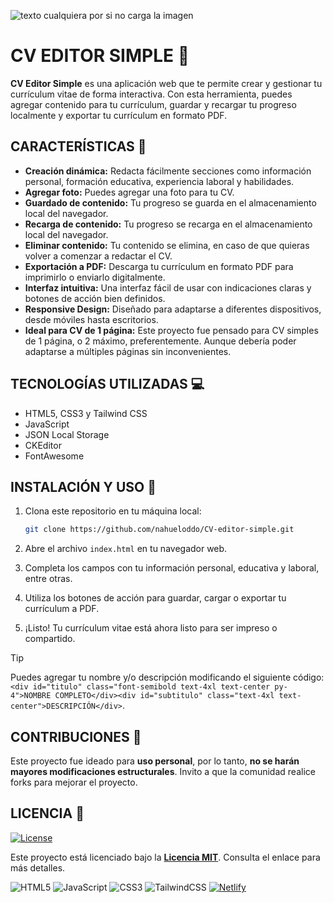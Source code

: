 ![texto cualquiera por si no carga la imagen](https://i.ibb.co/F8ghvFV/PNG-GITHUB-CV-EDITOR-SIMPLE.png)
# CV EDITOR SIMPLE 📝

**CV Editor Simple** es una aplicación web que te permite crear y gestionar tu currículum vitae de forma interactiva. Con esta herramienta, puedes agregar contenido para tu currículum, guardar y recargar tu progreso localmente y exportar tu currículum en formato PDF.


## CARACTERÍSTICAS 🚀

- **Creación dinámica:** Redacta fácilmente secciones como información personal, formación educativa, experiencia laboral y habilidades.
- **Agregar foto:** Puedes agregar una foto para tu CV.
- **Guardado de contenido:** Tu progreso se guarda en el almacenamiento local del navegador.
- **Recarga de contenido:** Tu progreso se recarga en el almacenamiento local del navegador.
- **Eliminar contenido:** Tu contenido se elimina, en caso de que quieras volver a comenzar a redactar el CV.
- **Exportación a PDF:** Descarga tu currículum en formato PDF para imprimirlo o enviarlo digitalmente.
- **Interfaz intuitiva:** Una interfaz fácil de usar con indicaciones claras y botones de acción bien definidos.
- **Responsive Design:** Diseñado para adaptarse a diferentes dispositivos, desde móviles hasta escritorios.
- **Ideal para CV de 1 página:** Este proyecto fue pensado para CV simples de 1 página, o 2 máximo, preferentemente. Aunque debería poder adaptarse a múltiples páginas sin inconvenientes.


## TECNOLOGÍAS UTILIZADAS 💻

- HTML5, CSS3 y Tailwind CSS
- JavaScript
- JSON Local Storage
- CKEditor
- FontAwesome


## INSTALACIÓN Y USO 📌

1. Clona este repositorio en tu máquina local:
    ```bash
    git clone https://github.com/nahueloddo/CV-editor-simple.git
    ```

2. Abre el archivo `index.html` en tu navegador web.
3. Completa los campos con tu información personal, educativa y laboral, entre otras.
4. Utiliza los botones de acción para guardar, cargar o exportar tu currículum a PDF.
5. ¡Listo! Tu currículum vitae está ahora listo para ser impreso o compartido.


> [!TIP]
> Puedes agregar tu nombre y/o descripción modificando el siguiente código:
> ```<div id="titulo" class="font-semibold text-4xl text-center py-4">NOMBRE COMPLETO</div><div id="subtitulo" class="text-4xl text-center">DESCRIPCIÓN</div>```.  


## CONTRIBUCIONES 🤝

Este proyecto fue ideado para **uso personal**, por lo tanto, **no se harán mayores modificaciones estructurales**. Invito a que la comunidad realice forks para mejorar el proyecto.


## LICENCIA 📜

[![License](https://img.shields.io/github/license/nahueloddo/CV-editor-simple?label=license&style=for-the-badge)](./LICENSE)

Este proyecto está licenciado bajo la [**Licencia MIT**](LICENSE). Consulta el enlace para más detalles.


![HTML5](https://img.shields.io/badge/html5-%23E34F26.svg?style=for-the-badge&logo=html5&logoColor=white) ![JavaScript](https://img.shields.io/badge/javascript-%23323330.svg?style=for-the-badge&logo=javascript&logoColor=%23F7DF1E) ![CSS3](https://img.shields.io/badge/css3-%231572B6.svg?style=for-the-badge&logo=css3&logoColor=white) ![TailwindCSS](https://img.shields.io/badge/tailwindcss-%2338B2AC.svg?style=for-the-badge&logo=tailwind-css&logoColor=white) [![Netlify](https://img.shields.io/badge/netlify-%23000000.svg?style=for-the-badge&logo=netlify&logoColor=#00C7B7)](https://cv-editor-simple.netlify.app/)
